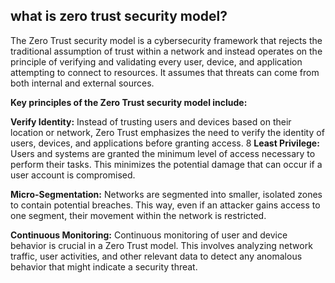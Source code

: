 
## what is zero trust security model?
The Zero Trust security model is a cybersecurity framework that rejects the traditional assumption of trust within a network and instead operates on the principle of verifying and validating every user, device, and application attempting to connect to resources. It assumes that threats can come from both internal and external sources.

**Key principles of the Zero Trust security model include:**

**Verify Identity:** Instead of trusting users and devices based on their location or network, Zero Trust emphasizes the need to verify the identity of users, devices, and applications before granting access.
8
**Least Privilege:** Users and systems are granted the minimum level of access necessary to perform their tasks. This minimizes the potential damage that can occur if a user account is compromised.

**Micro-Segmentation:** Networks are segmented into smaller, isolated zones to contain potential breaches. This way, even if an attacker gains access to one segment, their movement within the network is restricted.

**Continuous Monitoring:** Continuous monitoring of user and device behavior is crucial in a Zero Trust model. This involves analyzing network traffic, user activities, and other relevant data to detect any anomalous behavior that might indicate a security threat.
